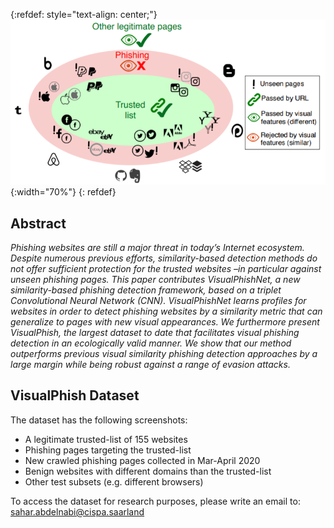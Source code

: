 {:refdef: style="text-align: center;"}
![teaser](images/teaser.PNG){:width="70%"}
{: refdef}

## Abstract

*Phishing websites are still a major threat in today’s Internet ecosystem. Despite numerous previous efforts, similarity-based detection methods do not offer sufficient protection for the trusted websites –in particular against unseen phishing pages. This paper contributes VisualPhishNet, a new similarity-based phishing detection framework, based on a triplet Convolutional Neural Network (CNN). VisualPhishNet learns profiles for websites in order to detect phishing websites by a similarity metric that can generalize to pages with new visual appearances. We furthermore present VisualPhish, the largest dataset to date that facilitates visual phishing detection in an ecologically valid manner. We show that our method outperforms previous visual similarity phishing detection approaches by a large margin while being robust against a range of evasion attacks.*

## VisualPhish Dataset
The dataset has the following screenshots:

* A legitimate trusted-list of 155 websites
* Phishing pages targeting the trusted-list
* New crawled phishing pages collected in Mar-April 2020
* Benign websites with different domains than the trusted-list
* Other test subsets (e.g. different browsers)

To access the dataset for research purposes, please write an email to: sahar.abdelnabi@cispa.saarland
